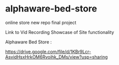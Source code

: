 # alphaware-bed-store

online store new repo final project

Link to Vid Recording Showcase of Site functionality

Alphaware Bed Store :

https://drive.google.com/file/d/1KBr9Lcr-AsvidHsxHrkOM6Rvoihk_DMs/view?usp=sharing

